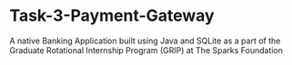 # Task-3-Payment-Gateway
A native Banking Application built using Java and SQLite as a part of the Graduate Rotational Internship Program (GRIP) at The Sparks Foundation

